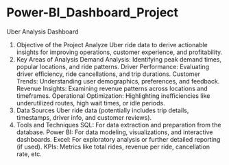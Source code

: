 # Power-BI_Dashboard_Project
Uber Analysis Dashboard
1. Objective of the Project
Analyze Uber ride data to derive actionable insights for improving operations, customer experience, and profitability.
2. Key Areas of Analysis
Demand Analysis:
Identifying peak demand times, popular locations, and ride patterns.
Driver Performance:
Evaluating driver efficiency, ride cancellations, and trip durations.
Customer Trends:
Understanding user demographics, preferences, and feedback.
Revenue Insights:
Examining revenue patterns across locations and timeframes.
Operational Optimization:
Highlighting inefficiencies like underutilized routes, high wait times, or idle periods.
3. Data Sources
Uber ride data (potentially includes trip details, timestamps, driver info, and customer reviews).
4. Tools and Techniques
SQL: For data extraction and preparation from the database.
Power BI: For data modeling, visualizations, and interactive dashboards.
Excel: For exploratory analysis or further detailed reporting (if used).
KPIs: Metrics like total rides, revenue per ride, cancellation rate, etc.

